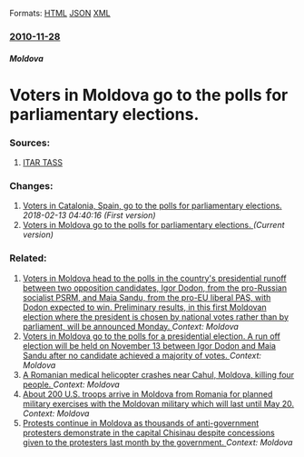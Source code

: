 
Formats: [HTML](/news/2010/11/28/voters-in-moldova-go-to-the-polls-for-parliamentary-elections.html)  [JSON](/news/2010/11/28/voters-in-moldova-go-to-the-polls-for-parliamentary-elections.json)  [XML](/news/2010/11/28/voters-in-moldova-go-to-the-polls-for-parliamentary-elections.xml)  

### [2010-11-28](/news/2010/11/28/index.md)

##### Moldova
# Voters in Moldova go to the polls for parliamentary elections. 




### Sources:

1. [ITAR TASS](http://www.itar-tass.com/eng/level2.html?NewsID=15722415&PageNum=0)

### Changes:

1. [Voters in Catalonia, Spain, go to the polls for parliamentary elections. ](/news/2010/11/28/voters-in-catalonia-spain-go-to-the-polls-for-parliamentary-elections.md) _2018-02-13 04:40:16 (First version)_
1. [Voters in Moldova go to the polls for parliamentary elections. ](/news/2010/11/28/voters-in-moldova-go-to-the-polls-for-parliamentary-elections.md) _(Current version)_

### Related:

1. [Voters in Moldova head to the polls in the country's presidential runoff between two opposition candidates, Igor Dodon, from the pro-Russian socialist PSRM, and Maia Sandu, from the pro-EU liberal PAS, with Dodon expected to win. Preliminary results, in this first Moldovan election where the president is chosen by national votes rather than by parliament, will be announced Monday. ](/news/2016/11/13/voters-in-moldova-head-to-the-polls-in-the-country-s-presidential-runoff-between-two-opposition-candidates-igor-dodon-from-the-pro-russian.md) _Context: Moldova_
2. [Voters in Moldova go to the polls for a presidential election. A run off election will be held on November 13 between Igor Dodon and Maia Sandu after no candidate achieved a majority of votes. ](/news/2016/10/30/voters-in-moldova-go-to-the-polls-for-a-presidential-election-a-run-off-election-will-be-held-on-november-13-between-igor-dodon-and-maia-sa.md) _Context: Moldova_
3. [A Romanian medical helicopter crashes near Cahul, Moldova, killing four people. ](/news/2016/06/2/a-romanian-medical-helicopter-crashes-near-cahul-moldova-killing-four-people.md) _Context: Moldova_
4. [About 200 U.S. troops arrive in Moldova from Romania for planned military exercises with the Moldovan military which will last until May 20. ](/news/2016/05/2/about-200-u-s-troops-arrive-in-moldova-from-romania-for-planned-military-exercises-with-the-moldovan-military-which-will-last-until-may-20.md) _Context: Moldova_
5. [Protests continue in Moldova as thousands of anti-government protesters demonstrate in the capital Chisinau despite concessions given to the protesters last month by the government. ](/news/2016/04/24/protests-continue-in-moldova-as-thousands-of-anti-government-protesters-demonstrate-in-the-capital-chieinau-despite-concessions-given-to-t.md) _Context: Moldova_
